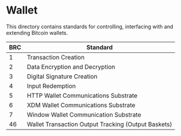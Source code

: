 # Wallet

This directory contains standards for controlling, interfacing with and extending Bitcoin wallets.

BRC | Standard
-----|------------------
1    | Transaction Creation
2    | Data Encryption and Decryption
3    | Digital Signature Creation
4    | Input Redemption
5    | HTTP Wallet Communications Substrate
6    | XDM Wallet Communications Substrate
7    | Window Wallet Communication Substrate
46   | Wallet Transaction Output Tracking (Output Baskets)